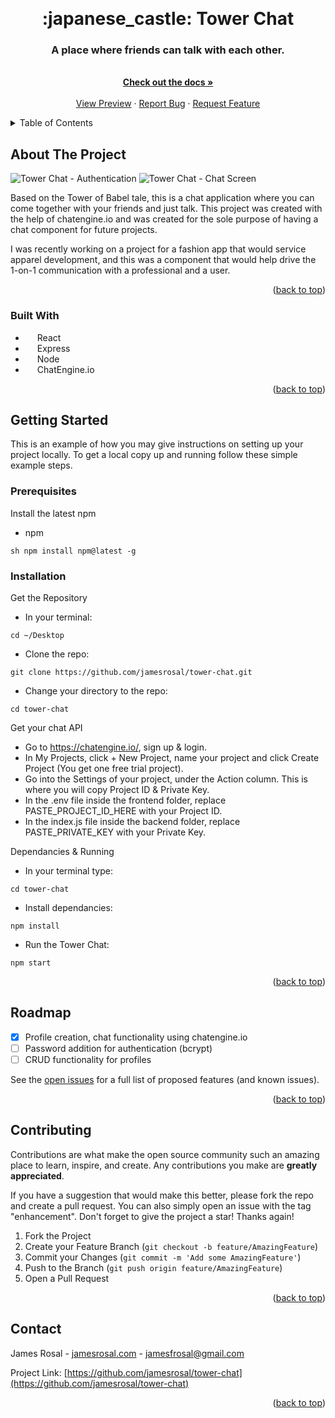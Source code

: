 <a name="readme-top"></a>

<br />
<div align="center">
  <h1 align="center">:japanese_castle: Tower Chat</h1>

  <p align="center">
    <h3>A place where friends can talk with each other.</h3>
    <br />
    <a href="https://github.com/jamesrosal/tower-chat"><strong>Check out the docs »</strong></a>
    <br />
    <br />
    <a href="#about-the-project">View Preview</a>
    ·
    <a href="https://github.com/jamesrosal/tower-chat/issues">Report Bug</a>
    ·
    <a href="https://github.com/jamesrosal/tower-chat/issues">Request Feature</a>
  </p>
</div>

<!-- TABLE OF CONTENTS -->
<details>
  <summary>Table of Contents</summary>
  <ol>
    <li>
      <a href="#about-the-project">About The Project</a>
      <ul>
        <li><a href="#built-with">Built With</a></li>
      </ul>
    </li>
    <li>
      <a href="#getting-started">Getting Started</a>
      <ul>
        <li><a href="#prerequisites">Prerequisites</a></li>
        <li><a href="#installation">Installation</a></li>
      </ul>
    </li>
    <li><a href="#roadmap">Roadmap</a></li>
    <li><a href="#contributing">Contributing</a></li>
    <li><a href="#contact">Contact</a></li>
  </ol>
</details>

<!-- ABOUT THE PROJECT -->
## About The Project

![Tower Chat - Authentication](https://github.com/jamesrosal/tower-chat/assets/33856891/a8bd6328-995a-4ca4-b90c-d5fb92969a29)
![Tower Chat - Chat Screen](https://github.com/jamesrosal/tower-chat/assets/33856891/eda204c0-e972-439d-baf3-ef6f14085d87)

Based on the Tower of Babel tale, this is a chat application where you can come together with your friends and just talk. This project was created with the help of chatengine.io and was created for the sole purpose of having a chat component for future projects.

I was recently working on a project for a fashion app that would service apparel development, and this was a component that would help drive the 1-on-1 communication with a professional and a user.

<p align="right">(<a href="#readme-top">back to top</a>)</p>



### Built With

* <img align="left" src="https://cdn.jsdelivr.net/gh/devicons/devicon/icons/react/react-original.svg" height="16" /> React
* <img align="left" src="https://cdn.simpleicons.org/express/white" height="16" /> Express
* <img align="left" src="https://cdn.jsdelivr.net/gh/devicons/devicon/icons/nodejs/nodejs-original.svg" height="16" /> Node
* <img align="left" src="https://chat-engine-assets.s3.amazonaws.com/temp-logo-min.png" height="16" /> ChatEngine.io

<p align="right">(<a href="#readme-top">back to top</a>)</p>



<!-- GETTING STARTED -->
## Getting Started

This is an example of how you may give instructions on setting up your project locally.
To get a local copy up and running follow these simple example steps.

### Prerequisites
Install the latest npm
* npm
```
sh npm install npm@latest -g
```

### Installation 
Get the Repository
* In your terminal:
```
cd ~/Desktop
```
* Clone the repo:
```
git clone https://github.com/jamesrosal/tower-chat.git
```
* Change your directory to the repo:
```
cd tower-chat
```

Get your chat API
- Go to https://chatengine.io/, sign up & login.
- In My Projects, click + New Project, name your project and click Create Project (You get one free trial project).
- Go into the Settings of your project, under the Action column. This is where you will copy Project ID & Private Key.
- In the .env file inside the frontend folder, replace PASTE_PROJECT_ID_HERE with your Project ID.
- In the index.js file inside the backend folder, replace PASTE_PRIVATE_KEY with your Private Key.

Dependancies & Running
* In your terminal type: 
```
cd tower-chat
```
* Install dependancies: 
```
npm install
```
* Run the Tower Chat: 
```
npm start
```

<p align="right">(<a href="#readme-top">back to top</a>)</p>

<!-- ROADMAP -->
## Roadmap

- [x] Profile creation, chat functionality using chatengine.io
- [ ] Password addition for authentication (bcrypt)
- [ ] CRUD functionality for profiles

See the [open issues](https://github.com/github_username/repo_name/issues) for a full list of proposed features (and known issues).

<p align="right">(<a href="#readme-top">back to top</a>)</p>


<!-- CONTRIBUTING -->
## Contributing

Contributions are what make the open source community such an amazing place to learn, inspire, and create. Any contributions you make are **greatly appreciated**.

If you have a suggestion that would make this better, please fork the repo and create a pull request. You can also simply open an issue with the tag "enhancement".
Don't forget to give the project a star! Thanks again!

1. Fork the Project
2. Create your Feature Branch (`git checkout -b feature/AmazingFeature`)
3. Commit your Changes (`git commit -m 'Add some AmazingFeature'`)
4. Push to the Branch (`git push origin feature/AmazingFeature`)
5. Open a Pull Request

<p align="right">(<a href="#readme-top">back to top</a>)</p>


<!-- CONTACT -->
## Contact

James Rosal - [jamesrosal.com](https://jamesrosal.com) - jamesfrosal@gmail.com

Project Link: [https://github.com/jamesrosal/tower-chat](https://github.com/jamesrosal/tower-chat)

<p align="right">(<a href="#readme-top">back to top</a>)</p>
